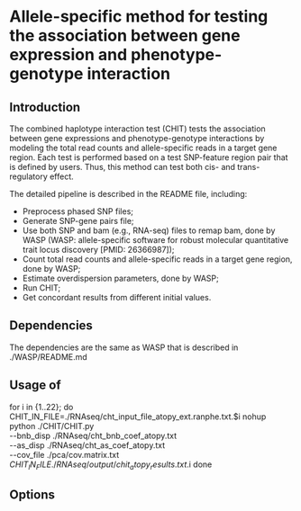 # Allele-specific method for testing the association between gene expression and phenotype-genotype interaction

## Introduction
The combined haplotype interaction test (CHIT) tests the association between gene expressions and phenotype-genotype interactions by modeling the total read counts and allele-specific reads in a target gene region. Each test is performed based on a test SNP-feature region pair that is defined by users. Thus, this method can test both cis- and trans-regulatory effect.

The detailed pipeline is described in the README file, including:
* Preprocess phased SNP files;
* Generate SNP-gene pairs file;
* Use both SNP and bam (e.g., RNA-seq) files to remap bam, done by WASP (WASP: allele-specific software for robust molecular quantitative trait locus discovery [PMID: 26366987]);
* Count total read counts and allele-specific reads in a target gene region, done by WASP;
* Estimate overdispersion parameters, done by WASP;
* Run CHIT;
* Get concordant results from different initial values.

## Dependencies
The dependencies are the same as WASP that is described in ./WASP/README.md

## Usage of 
for i in {1..22}; do
    CHIT_IN_FILE=./RNAseq/cht_input_file_atopy_ext.ranphe.txt.$i
    nohup python ./CHIT/CHIT.py \
        --bnb_disp ./RNAseq/cht_bnb_coef_atopy.txt \
        --as_disp ./RNAseq/cht_as_coef_atopy.txt \
        --cov_file ./pca/cov.matrix.txt \
        $CHIT_IN_FILE ./RNAseq/output/chit_atopy_results.txt.$i
done

## Options
